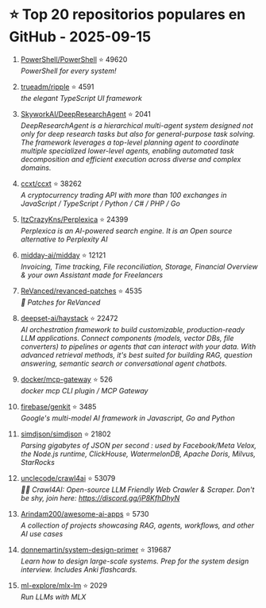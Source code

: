 # ⭐ Top 20 repositorios populares en GitHub - 2025-09-15

1. [PowerShell/PowerShell](https://github.com/PowerShell/PowerShell) ⭐ 49620  
   _PowerShell for every system!_

2. [trueadm/ripple](https://github.com/trueadm/ripple) ⭐ 4591  
   _the elegant TypeScript UI framework_

3. [SkyworkAI/DeepResearchAgent](https://github.com/SkyworkAI/DeepResearchAgent) ⭐ 2041  
   _DeepResearchAgent is a hierarchical multi-agent system designed not only for deep research tasks but also for general-purpose task solving. The framework leverages a top-level planning agent to coordinate multiple specialized lower-level agents, enabling automated task decomposition and efficient execution across diverse and complex domains._

4. [ccxt/ccxt](https://github.com/ccxt/ccxt) ⭐ 38262  
   _A cryptocurrency trading API with more than 100 exchanges in JavaScript / TypeScript / Python / C# / PHP / Go_

5. [ItzCrazyKns/Perplexica](https://github.com/ItzCrazyKns/Perplexica) ⭐ 24399  
   _Perplexica is an AI-powered search engine. It is an Open source alternative to Perplexity AI_

6. [midday-ai/midday](https://github.com/midday-ai/midday) ⭐ 12121  
   _Invoicing, Time tracking, File reconciliation, Storage, Financial Overview & your own Assistant made for Freelancers_

7. [ReVanced/revanced-patches](https://github.com/ReVanced/revanced-patches) ⭐ 4535  
   _🧩 Patches for ReVanced_

8. [deepset-ai/haystack](https://github.com/deepset-ai/haystack) ⭐ 22472  
   _AI orchestration framework to build customizable, production-ready LLM applications. Connect components (models, vector DBs, file converters) to pipelines or agents that can interact with your data. With advanced retrieval methods, it's best suited for building RAG, question answering, semantic search or conversational agent chatbots._

9. [docker/mcp-gateway](https://github.com/docker/mcp-gateway) ⭐ 526  
   _docker mcp CLI plugin / MCP Gateway_

10. [firebase/genkit](https://github.com/firebase/genkit) ⭐ 3485  
   _Google's multi-model AI framework in Javascript, Go and Python_

11. [simdjson/simdjson](https://github.com/simdjson/simdjson) ⭐ 21802  
   _Parsing gigabytes of JSON per second : used by Facebook/Meta Velox, the Node.js runtime, ClickHouse, WatermelonDB, Apache Doris, Milvus, StarRocks_

12. [unclecode/crawl4ai](https://github.com/unclecode/crawl4ai) ⭐ 53079  
   _🚀🤖 Crawl4AI: Open-source LLM Friendly Web Crawler & Scraper. Don't be shy, join here: https://discord.gg/jP8KfhDhyN_

13. [Arindam200/awesome-ai-apps](https://github.com/Arindam200/awesome-ai-apps) ⭐ 5730  
   _A collection of projects showcasing RAG, agents, workflows, and other AI use cases_

14. [donnemartin/system-design-primer](https://github.com/donnemartin/system-design-primer) ⭐ 319687  
   _Learn how to design large-scale systems. Prep for the system design interview. Includes Anki flashcards._

15. [ml-explore/mlx-lm](https://github.com/ml-explore/mlx-lm) ⭐ 2029  
   _Run LLMs with MLX_


<!-- Última actualización: 2025-09-15T08:05:58.583832 UTC -->